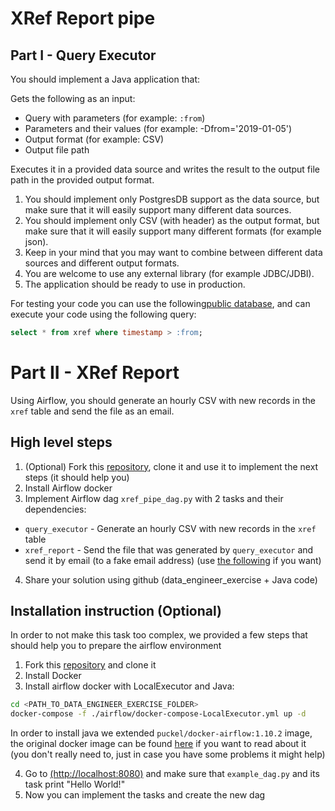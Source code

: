 # XRef Report pipe

## Part I - Query Executor
You should implement a Java application that:
 
Gets the following as an input:
 - Query with parameters (for example: `:from`) 
 - Parameters and their values (for example: -Dfrom='2019-01-05')  
 - Output format (for example: CSV)
 - Output file path
 
Executes it in a provided data source and writes the result to the output file path in the provided output format.
1. You should implement only PostgresDB support as the data source, but make sure that it will easily support many different data sources.
2. You should implement only CSV (with header) as the output format, but make sure that it will easily support many different formats (for example json).
3. Keep in your mind that you may want to combine between different data sources and different output formats.
4. You are welcome to use any external library (for example JDBC/JDBI).
5. The application should be ready to use in production.

For testing your code you can use the following[public database](https://rnacentral.org/help/public-database), and can execute your code using the following query:
```sql
select * from xref where timestamp > :from;
```


# Part II - XRef Report 
Using Airflow, you should generate an hourly CSV with new records in the `xref` table and send the file as an email.

## High level steps
1. (Optional) Fork this [repository](https://github.com/rantibi/data_engineer_exercise), clone it and use it to implement the next steps (it should help you)
2. Install Airflow docker  
3. Implement Airflow dag `xref_pipe_dag.py` with 2 tasks and their dependencies:
 - `query_executor` - Generate an hourly CSV with new records in the `xref` table
 - `xref_report` - Send the file that was generated by `query_executor` and send it by email (to a fake email address) (use [the following](https://stackoverflow.com/questions/14722556/using-curl-to-send-email) if you want)
4. Share your solution using github (data_engineer_exercise + Java code)

## Installation instruction (Optional)
In order to not make this task too complex, we provided a few steps that should help you to prepare the airflow environment
1. Fork this [repository](https://github.com/rantibi/data_engineer_exercise) and clone it 
2. Install Docker
3. Install airflow docker with LocalExecutor and Java:
```bash
cd <PATH_TO_DATA_ENGINEER_EXERCISE_FOLDER>
docker-compose -f ./airflow/docker-compose-LocalExecutor.yml up -d
```
In order to install java we extended `puckel/docker-airflow:1.10.2` image, the original docker image can be found [here](https://github.com/puckel/docker-airflow) if you want to read about it (you don't really need to, just in case you have some problems it might help)

4. Go to [(http://localhost:8080)](http://localhost:8080) and make sure that `example_dag.py` and its task print "Hello World!"
5. Now you can implement the tasks and create the new dag
